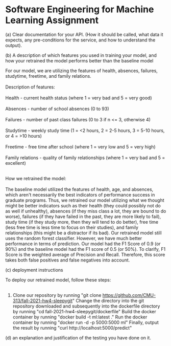 # Software Engineering for Machine Learning Assignment

(a) Clear documentation for your API. (How it should be called, what data it expects, any pre-conditions for the service, and how to understand the output).

(b) A description of which features you used in training your model, and how your retrained the model performs better than the baseline model

For our model, we are utilizing the features of health, absences, failures, studytime, freetime, and family relations. 
<br></br>
Description of features:
<br></br>
Health - current health status (where 1 = very bad and 5 = very good)
<br></br>
Absences - number of school absences (0 to 93)
<br></br>
Failures - number of past class failures (0 to 3 if n <= 3, otherwise 4)
<br></br>
Studytime - weekly study time (1 = <2 hours, 2 = 2-5 hours, 3 = 5-10 hours, or 4 = >10 hours)
<br></br>
Freetime - free time after school (where 1 = very low and 5 = very high)
<br></br>
Family relations - quality of family relationships (where 1 = very bad and 5 = excellent)
<br></br>

How we retrained the model:
<br></br>
The baseline model utilized the features of health, age, and absences, which aren't necessarily the best indicators of performance success in graduate programs. Thus, we retrained our model utilizing what we thought might be better indicators such as their health (they could possibly not do as well if unhealthy), absences (if they miss class a lot, they are bound to do worse), failures (if they have failed in the past, they are more likely to fail), study time (if they study more, then they will tend to do better), free time (less free time is less time to focus on their studies), and family relationships (this might be a distractor if its bad). Our retrained model still uses the random forest classifier. However, we have much better performance in terms of prediction. Our model had the F1 Score of 0.9 (or 90%) and the baseline model had the F1 score of 0.5 (or 50%). To clarify, F1 Score is the weighted average of Precision and Recall. Therefore, this score takes both false positives and false negatives into account.

(c) deployment instructions

To deploy our retrained model, follow these steps:
<br></br>
1. Clone our repository by running "git clone https://github.com/CMU-313/fall-2021-hw4-sleepygit"
Change the directory into the git repository downloaded and subsequently into the dockerfile directory by running "cd fall-2021-hw4-sleepygit/dockerfile"
Build the docker container by running "docker build -t ml:latest ."
Run the docker container by running "docker run -d -p 5000:5000 ml"
Finally, output the result by running "curl http://localhost:5000/predict"

(d) an explanation and justification of the testing you have done on it.
